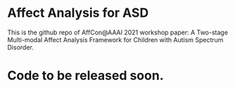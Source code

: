 # Affect Analysis for ASD
This is the github repo of AffCon@AAAI 2021 workshop paper: A Two-stage Multi-modal Affect Analysis Framework for Children with Autism Spectrum Disorder.

# Code to be released soon. 
